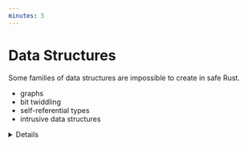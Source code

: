 ```yaml
---
minutes: 5
---
```


# Data Structures

Some families of data structures are impossible to create in safe Rust.

- graphs
- bit twiddling
- self-referential types
- intrusive data structures

<details>

Graphs: General-purpose graphs cannot be created as they may need to represent
cycles. Cycles are impossible for the type system to reason about.

Bit twiddling: Overloading bits with multiple meanings. Examples include using
the NaN bits in `f64` for some other purpose or the higher-order bits of
pointers on `x86_64` platforms. This is somewhat common when writing language
interpreters to keep representations within the word size the target platform.

Self-referential types are too hard for the borrow checker to verify.

Intrusive data structures: store structural metadata (like pointers to other
elements) inside the elements themselves, which requires careful handling of
aliasing.

</details>
